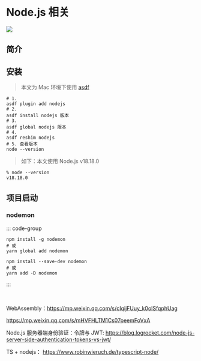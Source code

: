 # Node.js 相关

![](/images/node-js.webp)

## 简介

## 安装

> 本文为 Mac 环境下使用 [asdf](../../dev-tools/asdf/index.md)

```shell
# 1.
asdf plugin add nodejs
# 2.
asdf install nodejs 版本
# 3.
asdf global nodejs 版本
# 4.
asdf reshim nodejs
# 5. 查看版本
node --version
```

> 如下：本文使用 Node.js v18.18.0

```shell
% node --version
v18.18.0
```

## 项目启动

### nodemon

::: code-group

```shell [全局安装]
npm install -g nodemon
# 或
yarn global add nodemon
```

```shell [局部安装]
npm install --save-dev nodemon
# 或
yarn add -D nodemon
```

:::

<br/>

WebAssembly：https://mp.weixin.qq.com/s/cIqijFUuy_k0oISfqphUag

https://mp.weixin.qq.com/s/mHVFHLTM1Cs07peemFoVxA

Node.js 服务器端身份验证：令牌与 JWT:
https://blog.logrocket.com/node-js-server-side-authentication-tokens-vs-jwt/

TS + nodejs：
https://www.robinwieruch.de/typescript-node/
